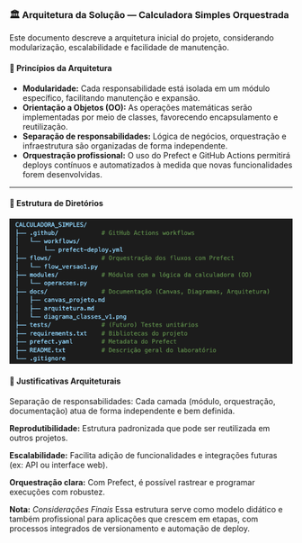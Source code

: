 ### 🏛️ Arquitetura da Solução — Calculadora Simples Orquestrada

Este documento descreve a arquitetura inicial do projeto, considerando modularização, escalabilidade e facilidade de manutenção.

#### 🎯 Princípios da Arquitetura

- __Modularidade:__ Cada responsabilidade está isolada em um módulo específico, facilitando manutenção e expansão.
- __Orientação a Objetos (OO):__ As operações matemáticas serão implementadas por meio de classes, favorecendo encapsulamento e reutilização.
- __Separação de responsabilidades:__ Lógica de negócios, orquestração e infraestrutura são organizadas de forma independente.
- __Orquestração profissional:__ O uso do Prefect e GitHub Actions permitirá deploys contínuos e automatizados à medida que novas funcionalidades forem desenvolvidas.

---

#### 📁 Estrutura de Diretórios

![Diagrama do sistema](arquitetura_inicial.png)

#### 🔧 Justificativas Arquiteturais

Separação de responsabilidades: Cada camada (módulo, orquestração, documentação) atua de forma independente e bem definida.

__Reprodutibilidade:__ Estrutura padronizada que pode ser reutilizada em outros projetos.

__Escalabilidade:__ Facilita adição de funcionalidades e integrações futuras (ex: API ou interface web).

__Orquestração clara:__ Com Prefect, é possível rastrear e programar execuções com robustez.

__Nota:__ _Considerações Finais_
Essa estrutura serve como modelo didático e também profissional para aplicações que crescem em etapas, com processos integrados de versionamento e automação de deploy.
